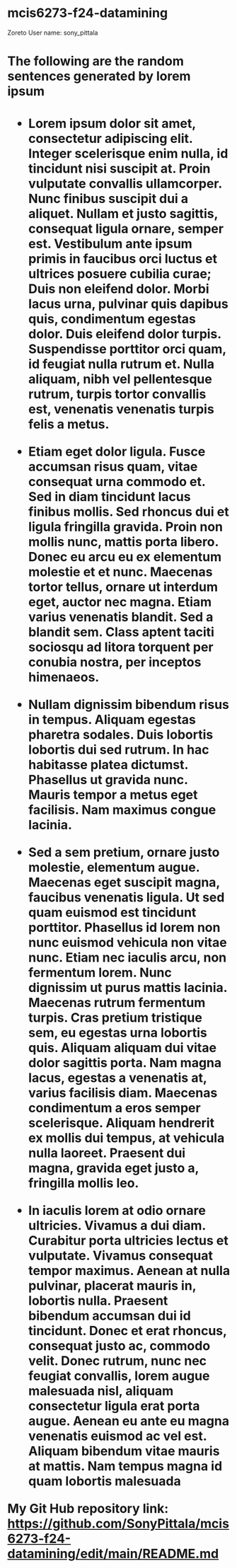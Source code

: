 # mcis6273-f24-datamining

Zoreto User name: sony_pittala

 <h1>The following are the random sentences generated by lorem ipsum<h1>

* __Lorem ipsum dolor sit amet, consectetur adipiscing elit. Integer scelerisque enim nulla, id tincidunt nisi suscipit at. Proin vulputate convallis ullamcorper. Nunc finibus suscipit dui a aliquet. Nullam et justo sagittis, consequat ligula ornare, semper est. Vestibulum ante ipsum primis in faucibus orci luctus et ultrices posuere cubilia curae; Duis non eleifend dolor. Morbi lacus urna, pulvinar quis dapibus quis, condimentum egestas dolor. Duis eleifend dolor turpis. Suspendisse porttitor orci quam, id feugiat nulla rutrum et. Nulla aliquam, nibh vel pellentesque rutrum, turpis tortor convallis est, venenatis venenatis turpis felis a metus.__

* Etiam eget dolor ligula. Fusce accumsan risus quam, vitae consequat urna commodo et. Sed in diam tincidunt lacus finibus mollis. Sed rhoncus dui et ligula fringilla gravida. Proin non mollis nunc, mattis porta libero. Donec eu arcu eu ex elementum molestie et et nunc. Maecenas tortor tellus, ornare ut interdum eget, auctor nec magna. Etiam varius venenatis blandit. Sed a blandit sem. Class aptent taciti sociosqu ad litora torquent per conubia nostra, per inceptos himenaeos.

* Nullam dignissim bibendum risus in tempus. Aliquam egestas pharetra sodales. Duis lobortis lobortis dui sed rutrum. In hac habitasse platea dictumst. Phasellus ut gravida nunc. Mauris tempor a metus eget facilisis. Nam maximus congue lacinia.

* Sed a sem pretium, ornare justo molestie, elementum augue. Maecenas eget suscipit magna, faucibus venenatis ligula. Ut sed quam euismod est tincidunt porttitor. Phasellus id lorem non nunc euismod vehicula non vitae nunc. Etiam nec iaculis arcu, non fermentum lorem. Nunc dignissim ut purus mattis lacinia. Maecenas rutrum fermentum turpis. Cras pretium tristique sem, eu egestas urna lobortis quis. Aliquam aliquam dui vitae dolor sagittis porta. Nam magna lacus, egestas a venenatis at, varius facilisis diam. Maecenas condimentum a eros semper scelerisque. Aliquam hendrerit ex mollis dui tempus, at vehicula nulla laoreet. Praesent dui magna, gravida eget justo a, fringilla mollis leo.

* In iaculis lorem at odio ornare ultricies. Vivamus a dui diam. Curabitur porta ultricies lectus et vulputate. Vivamus consequat tempor maximus. Aenean at nulla pulvinar, placerat mauris in, lobortis nulla. Praesent bibendum accumsan dui id tincidunt. Donec et erat rhoncus, consequat justo ac, commodo velit. Donec rutrum, nunc nec feugiat convallis, lorem augue malesuada nisl, aliquam consectetur ligula erat porta augue. Aenean eu ante eu magna venenatis euismod ac vel est. Aliquam bibendum vitae mauris at mattis. Nam tempus magna id quam lobortis malesuada



My Git Hub repository link: https://github.com/SonyPittala/mcis6273-f24-datamining/edit/main/README.md
